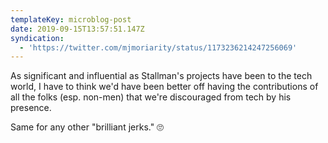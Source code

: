 ```yaml
---
templateKey: microblog-post
date: 2019-09-15T13:57:51.147Z
syndication:
  - 'https://twitter.com/mjmoriarity/status/1173236214247256069'
---
```


As significant and influential as Stallman's projects have been to the tech world, I have to think we'd have been better off having the contributions of all the folks (esp. non-men) that we're discouraged from tech by his presence.

Same for any other "brilliant jerks." 🙄
